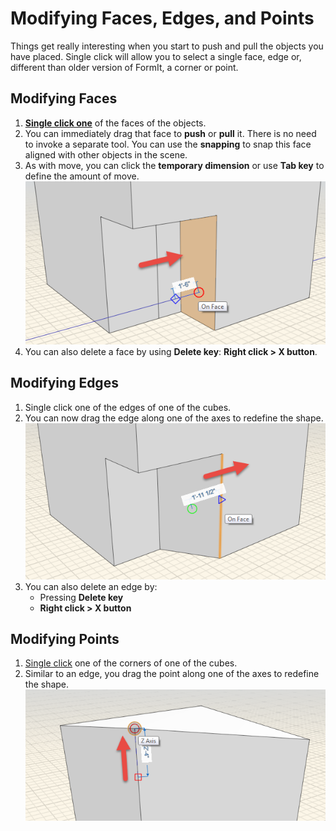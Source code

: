 # Modifying Faces, Edges, and Points

Things get really interesting when you start to push and pull the objects you have placed. Single click will allow you to select a single face, edge or, different than older version of FormIt, a corner or point.

## Modifying Faces

1. [**Single click one**](select-edge-face-or-object.md) of the faces of the objects.
2. You can immediately drag that face to **push** or **pull** it. There is no need to invoke a separate tool. You can use the **snapping** to snap this face aligned with other objects in the scene.
3. As with move, you can click the **temporary dimension** or use **Tab key** to define the amount of move. ![](../.gitbook/assets/b61b2045-21a9-434b-b806-6cfa16e94fdd.png)
4. You can also delete a face by using **Delete key**: **Right click &gt; X button**.

## Modifying Edges

1. Single click one of the edges of one of the cubes.
2. You can now drag the edge along one of the axes to redefine the shape. ![](../.gitbook/assets/934b206f-0d73-4530-b89f-e9b0181e2a55.png)
3. You can also delete an edge by:
   * Pressing **Delete key**
   * **Right click &gt; X button**

## Modifying Points

1. [Single click](select-edge-face-or-object.md) one of the corners of one of the cubes.
2. Similar to an edge, you drag the point along one of the axes to redefine the shape. ![](../.gitbook/assets/439874f1-e07d-4d45-9574-f52ce2761536.png)

